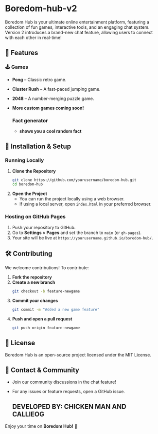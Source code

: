 # Boredom-hub-v2


Boredom Hub is your ultimate online entertainment platform, featuring a collection of fun games, interactive tools, and an engaging chat system. Version 2 introduces a brand-new chat feature, allowing users to connect with each other in real-time!

## 🌟 Features

### 🕹️ Games
- **Pong** – Classic retro game.
- **Cluster Rush** – A fast-paced jumping game.
- **2048** – A number-merging puzzle game.
- **More custom games coming soon!**


  ### Fact generator
  - **shows you  a cool random fact**




## 🚀 Installation & Setup

### Running Locally
1. **Clone the Repository**
   ```sh
   git clone https://github.com/yourusername/boredom-hub.git
   cd boredom-hub
   ```
2. **Open the Project**
   - You can run the project locally using a web browser.
   - If using a local server, open `index.html` in your preferred browser.

### Hosting on GitHub Pages
1. Push your repository to GitHub.
2. Go to **Settings > Pages** and set the branch to `main` (or `gh-pages`).
3. Your site will be live at `https://yourusername.github.io/boredom-hub/`.

## 🛠️ Contributing
We welcome contributions! To contribute:
1. **Fork the repository**
2. **Create a new branch**
   ```sh
   git checkout -b feature-newgame
   ```
3. **Commit your changes**
   ```sh
   git commit -m "Added a new game feature"
   ```
4. **Push and open a pull request**
   ```sh
   git push origin feature-newgame
   ```

## 📜 License
Boredom Hub is an open-source project licensed under the MIT License.

## 📢 Contact & Community
- Join our community discussions in the chat feature!
- For any issues or feature requests, open a GitHub issue.

  ## DEVELOPED BY: CHICKEN MAN AND CALLIEOG

Enjoy your time on **Boredom Hub!** 🎉


